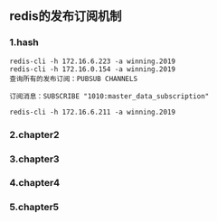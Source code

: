 ## redis的发布订阅机制

### 1.hash

```
redis-cli -h 172.16.6.223 -a winning.2019
redis-cli -h 172.16.0.154 -a winning.2019
查询所有的发布订阅：PUBSUB CHANNELS

订阅消息：SUBSCRIBE "1010:master_data_subscription"

redis-cli -h 172.16.6.211 -a winning.2019
```



### 2.chapter2



### 3.chapter3



### 4.chapter4



### 5.chapter5


